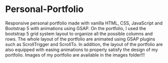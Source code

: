 # Personal-Portfolio
Responsive personal portfolio made with vanilla HTML, CSS, JavaScript and Bootstrap 5 with animations using GSAP. On the portfolio, I used the bootstrap 5 grid system layout to organize all the possible columns and rows. The whole layout of the portfolio are animated using GSAP plugins such as ScrollTrigger and ScrollTo. In addition, the layout of the portfolio are also equipped with easing animations to properly satisfy the design of my portfolio. Images of my portfolio are available in the images folder!!!
